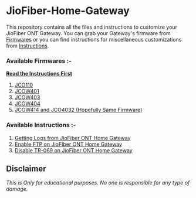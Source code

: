 # JioFiber-Home-Gateway
This repository contains all the files and instructions to customize your JioFiber ONT Gateway. You can grab your Gateway's firmware from [Firmwares](https://github.com/itsyourap/JioFiber-Home-Gateway/tree/master/Firmwares/) or you can find instructions for miscellaneous customizations from [Instructions](https://github.com/itsyourap/JioFiber-Home-Gateway/tree/master/Instructions/). 

### Available Firmwares :-
**[Read the Instructions First](https://github.com/itsyourap/JioFiber-Home-Gateway/blob/master/Firmwares/README.md)**

1. [JCO110](https://github.com/itsyourap/JioFiber-Home-Gateway/tree/master/Firmwares/JCO110/)
2. [JCOW401](https://github.com/itsyourap/JioFiber-Home-Gateway/tree/master/Firmwares/JCOW401)
3. [JCOW403](https://github.com/itsyourap/JioFiber-Home-Gateway/tree/master/Firmwares/JCOW403)
4. [JCOW404](https://github.com/itsyourap/JioFiber-Home-Gateway/tree/master/Firmwares/JCOW404)
5. [JCOW414 and JCO4032 (Hopefully Same Firmware)](https://github.com/itsyourap/JioFiber-Home-Gateway/tree/master/Firmwares/JCOW414)


### Available Instructions :-

1. [Getting Logs from JioFiber ONT Home Gateway](https://github.com/itsyourap/JioFiber-Home-Gateway/blob/master/Instructions/Get-dbglogs-JioFiber-ONT-Home-Gateway.md)
2.  [Enable FTP on JioFIber ONT Home Gateway](https://github.com/itsyourap/JioFiber-Home-Gateway/blob/master/Instructions/Enable-FTP-JioFiber-ONT-Home-Gateway.md)
3. [Disable TR-069 on JioFiber ONT Home Gateway](https://github.com/itsyourap/JioFiber-Home-Gateway/blob/master/Instructions/Disable-TR-069-JioFiber-ONT-Home-Gateway.md)

## Disclaimer
*This is Only for educational purposes. No one is responsible for any type of damage.*
